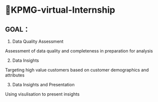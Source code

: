 # 🌸KPMG-virtual-Internship
## GOAL：
1. Data Quality Assessment

 Assessment of data quality and completeness in preparation for analysis

2. Data Insights

Targeting high value customers based on customer demographics and attributes

3. Data Insights and Presentation

Using visulisation to present insights
